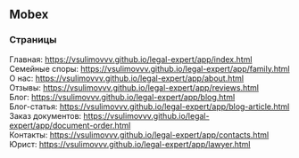 ## Mobex
### Страницы
Главная: https://vsulimovvv.github.io/legal-expert/app/index.html  
Семейные споры: https://vsulimovvv.github.io/legal-expert/app/family.html  
О нас: https://vsulimovvv.github.io/legal-expert/app/about.html  
Отзывы: https://vsulimovvv.github.io/legal-expert/app/reviews.html  
Блог: https://vsulimovvv.github.io/legal-expert/app/blog.html  
Блог-статья: https://vsulimovvv.github.io/legal-expert/app/blog-article.html  
Заказ документов: https://vsulimovvv.github.io/legal-expert/app/document-order.html  
Контакты: https://vsulimovvv.github.io/legal-expert/app/contacts.html  
Юрист: https://vsulimovvv.github.io/legal-expert/app/lawyer.html  